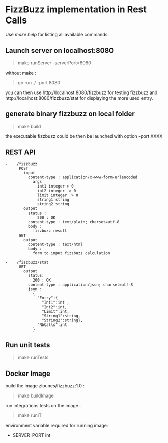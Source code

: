 
# FizzBuzz implementation in Rest Calls

Use *make help* for listing all available commands.    

## Launch server on localhost:8080
> make runServer -serverPort=8080  

without make :  
> go run ./ -port 8080  

you can then use http://localhost:8080/fizzbuzz for testing fizzbuzz
and http://localhost:8080/fizzbuzz/stat for displaying the more used entry.

## generate binary fizzbuzz on local folder
> make build  

the executable fizzbuzz could be then be launched with option -port XXXX  
## REST API

```
-    /fizzbuzz   
      POST  
        input
          content-type : application/x-www-form-urlencoded  
            args  
              int1 integer > 0  
              int2 integer  > 0
              limit integer  > 0
              string1 string
              string2 string  
        output
          status :
              200 : OK
          content-type : text/plain; charset=utf-8  
          body :
            fizzbuzz result 
      GET
        output
          content-type : text/html
          body : 
            form to input fizzbuzz calculation     

-    /fizzbuzz/stat  
      GET  
        output  
          status:
            200 : OK
          content-type : application/json; charset=utf-8  
          json : 
            {
              "Entry":{
                "Int1":int ,
                "Int2":int,
                "Limit":int,
                "String1":string,
                "String2":string},
              "NbCalls":int
            }
```

## Run unit tests
>make runTests

## Docker Image
build the image zlounes/fizzbuzz:1.0 : 
>make buildImage

run integrations tests on the image : 
>make runIT

environment variable required for running image: 
 - SERVER_PORT int

